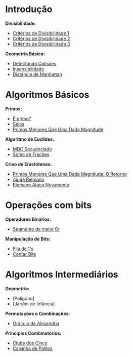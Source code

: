 # Introdução
**Divisibilidade:**
- [Critérios de Divisibilidade 1]()
- [Critérios de Divisibilidade 2]()
- [Critérios de Divisibilidade 3]()

**Geometria Básica:**
- [Detectando Colisões]()
- [Insensibilidade]()
- [Distância de Manhattan]()

# Algoritmos Básicos
**Primos:**
- [É primo?]()
- [Selos]()
- [Primos Menores Que Uma Dada Magnitude]()

**Algoritmo de Euclides:**
- [MDC Sequenciado]()
- [Soma de Frações]()

**Crivo de Erastótenes:**
- [Primos Menores Que Uma Dada Magnitude: O Retorno]()
- [Ajude Riemann]()
- [Riemann Ataca Novamente]()

# Operações com bits
**Operadores Binários:**
- [Segmento de maior Or]()

**Manipulação de Bits:**
- [Fila de 1's]()
- [Contar Bits]()

# Algoritmos Intermediários
**Geometria:**
- [Polígono]
- [Jardim de Infância]

**Permutações e Combinações:**
- [Oráculo de Alexandria]()

**Princípios Combinatórios:**
- [Clube dos Cinco]()
- [Caixinha de Palitos]()